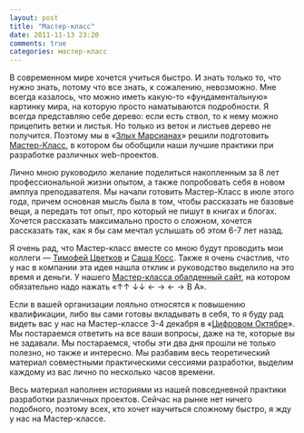 ```yaml
---
layout: post
title: "Мастер-класс"
date: 2011-11-13 23:20
comments: true
categories: мастер-класс
---
```


В современном мире хочется учиться быстро. И знать только то, что нужно знать, потому что все знать, к сожалению,
невозможно. Мне всегда казалось, что можно иметь какую-то «фундаментальную» картинку мира, на которую просто
наматываются подробности. Я всегда представляю себе дерево: если есть ствол, то к нему можно прицепить ветки и листья.
Но только из веток и листьев дерево не получится. Поэтому мы в «[Злых Марсианах](http://evilmartians.ru/)» решили
подготовить [Мастер-Класс](http://brainwashing.pro/rails), в котором бы обобщили наши лучшие практики при разработке
различных web-проектов.

Лично мною руководило желание поделиться накопленным за 8 лет профессиональной жизни опытом, а также попробовать
себя в новом амплуа преподавателя. Мы начали готовить Мастер-Класс в июле этого года, причем основная мысль была в том,
чтобы рассказать не базовые вещи, а передать тот опыт, про который не пишут в книгах и блогах. Хочется рассказать
максимально просто о сложном, хочется рассказать так, как я бы сам мечтал услышать об этом 6-7 лет назад.

Я очень рад, что Мастер-класс вместе со мною будут проводить мои коллеги — [Тимофей Цветков](http://twitter.com/#!/2kan) и 
[Саша Косс](http://twitter.com/#!/kossnocorp). Также я очень счастлив, что у нас в компании эта идея нашла отклик и
руководство выделило на это время и деньги. У нашего [Мастер-класса обалденный сайт](http://brainwashing.pro/rails), на котором обязательно надо нажать 
«↑↑ ↓↓ ← → ← → B A».

Если в вашей организации лояльно относятся к повышению квалификации, либо вы сами готовы вкладывать в себя, то я буду
рад видеть вас у нас на Мастер-классе 3-4 декабря в «[Цифровом Октябре](http://digitaloctober.ru/)». Мы постараемся
ответить на все ваши вопросы, даже на те, которые вы не задавали. Мы постараемся, чтобы эти два дня прошли не только
полезно, но также и интересно. Мы разбавим весь теоретический материал совместными практическими сессиями разработки,
выделим каждому из вас лично по несколько часов времени.

Весь материал наполнен историями из нашей повседневной практики разработки различных проектов. Сейчас на рынке нет
ничего подобного, поэтому всех, кто хочет научиться сложному быстро, я жду у нас на Мастер-классе.
